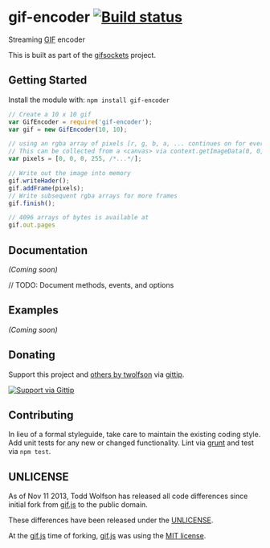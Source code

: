 # gif-encoder [![Build status](https://travis-ci.org/twolfson/gif-encoder.png?branch=master)](https://travis-ci.org/twolfson/gif-encoder)

Streaming [GIF][] encoder

[GIF]: http://en.wikipedia.org/wiki/Graphics_Interchange_Format

This is built as part of the [gifsockets][] project.

[gifsockets]: https://github.com/twolfson/gifsockets-server

## Getting Started
Install the module with: `npm install gif-encoder`

```js
// Create a 10 x 10 gif
var GifEncoder = require('gif-encoder');
var gif = new GifEncoder(10, 10);

// using an rgba array of pixels [r, g, b, a, ... continues on for every pixel]
// This can be collected from a <canvas> via context.getImageData(0, 0, width, height).data
var pixels = [0, 0, 0, 255, /*...*/];

// Write out the image into memory
gif.writeHader();
gif.addFrame(pixels);
// Write subsequent rgba arrays for more frames
gif.finish();

// 4096 arrays of bytes is available at
gif.out.pages
```

## Documentation
_(Coming soon)_

// TODO: Document methods, events, and options

## Examples
_(Coming soon)_

## Donating
Support this project and [others by twolfson][gittip] via [gittip][].

[![Support via Gittip][gittip-badge]][gittip]

[gittip-badge]: https://rawgithub.com/twolfson/gittip-badge/master/dist/gittip.png
[gittip]: https://www.gittip.com/twolfson/

## Contributing
In lieu of a formal styleguide, take care to maintain the existing coding style. Add unit tests for any new or changed functionality. Lint via [grunt](https://github.com/gruntjs/grunt) and test via `npm test`.

## UNLICENSE
As of Nov 11 2013, Todd Wolfson has released all code differences since initial fork from [gif.js][] to the public domain.

These differences have been released under the [UNLICENSE][].

[UNLICENSE]: UNLICENSE

At the [gif.js][] time of forking, [gif.js][] was using the [MIT license][].

[gif.js]: https://github.com/jnordberg/gif.js/tree/faee238491302de05a1ed05e4fbe562738a76310

[MIT license]: https://github.com/jnordberg/gif.js/tree/faee238491302de05a1ed05e4fbe562738a76310#license
